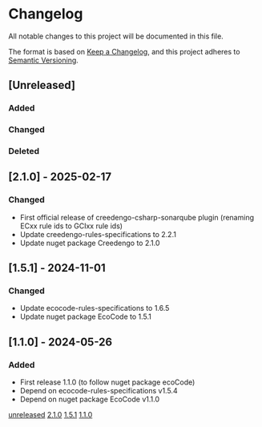 # Changelog

All notable changes to this project will be documented in this file.

The format is based on [Keep a Changelog](https://keepachangelog.com/en/1.0.0/),
and this project adheres to [Semantic Versioning](https://semver.org/spec/v2.0.0.html).

## [Unreleased]

### Added

### Changed

### Deleted

## [2.1.0] - 2025-02-17

### Changed

- First official release of creedengo-csharp-sonarqube plugin (renaming ECxx rule ids to GCIxx rule ids)
- Update creedengo-rules-specifications to 2.2.1
- Update nuget package Creedengo to 2.1.0

## [1.5.1] - 2024-11-01

### Changed

- Update ecocode-rules-specifications to 1.6.5
- Update nuget package EcoCode to 1.5.1

## [1.1.0] - 2024-05-26

### Added

- First release 1.1.0 (to follow nuget package ecoCode)
- Depend on ecocode-rules-specifications v1.5.4
- Depend on nuget package EcoCode v1.1.0

[unreleased](https://github.com/green-code-initiative/creedengo-csharp-sonarqube/compare/2.1.0...HEAD)
[2.1.0](https://github.com/green-code-initiative/creedengo-csharp-sonarqube/compare/1.5.1...2.1.0)
[1.5.1](https://github.com/green-code-initiative/creedengo-csharp-sonarqube/compare/1.1.0...1.5.1)
[1.1.0](https://github.com/green-code-initiative/creedengo-csharp-sonarqube/releases/tag/1.1.0)
